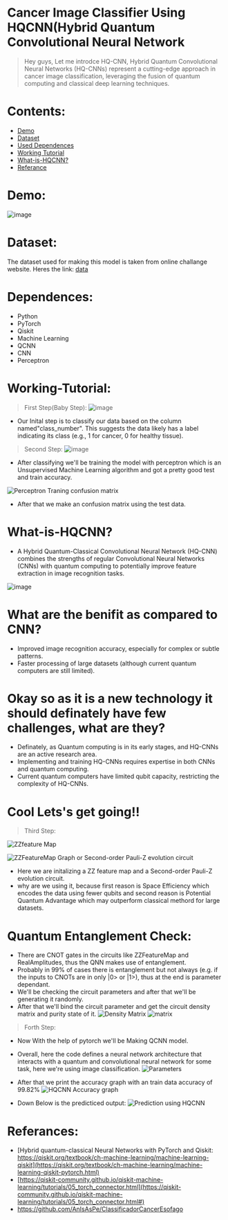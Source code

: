# Cancer Image Classifier Using HQCNN(Hybrid Quantum Convolutional Neural Network
>Hey guys,
>Let me introdce HQ-CNN, 
>Hybrid Quantum Convolutional Neural Networks (HQ-CNNs) represent a cutting-edge approach in cancer image classification, leveraging the fusion of quantum computing and classical deep learning techniques.

# Contents:
* [Demo](#Demo)
* [Dataset](Dataset)
* [Used Dependences](#Dependences)
* [Working Tutorial](#Working-Tutorial)
* [What-is-HQCNN?](#What-is-HQCNN?)
* [Referance](#Referances)

# Demo:
![image](https://github.com/Tani2189/LipSyncInsight/assets/96855667/d599766a-1ae8-438e-bf77-d031bcb444ca)


# Dataset:
The dataset used for making this model is taken from online challange website. Heres the link: [data](https://challengedata.ens.fr/participants/challenges/11)
# Dependences:
* Python
* PyTorch
* Qiskit
* Machine Learning
* QCNN
* CNN
* Perceptron

# Working-Tutorial:
>First Step(Baby Step):
![image](https://github.com/Tani2189/Cancer-Image-Classifier-Using-HQCNN/assets/96855667/d6311994-4230-4181-a678-79e49cac07f4)
* Our Inital step is to classify our data based on the column named"class_number". This suggests the data likely has a label indicating its class (e.g., 1 for cancer, 0 for healthy tissue).
>Second Step:
![image](https://github.com/Tani2189/Cancer-Image-Classifier-Using-HQCNN/assets/96855667/c8714943-fb3e-45ed-bc29-bb127bca7764)
* After classifying we'll be training the model with perceptron which is an Unsupervised Machine Learning algorithm and got a pretty good test and train accuracy.
  
![Perceptron Traning confusion matrix](https://github.com/Tani2189/Cancer-Image-Classifier-Using-HQCNN/assets/96855667/82885e39-cd05-404f-abf5-8f70ef09a87c)
* After that we make an confusion matrix using the test data.

# What-is-HQCNN?
* A Hybrid Quantum-Classical Convolutional Neural Network (HQ-CNN) combines the strengths of regular Convolutional Neural Networks (CNNs) with quantum computing to potentially improve feature extraction in image recognition tasks. 

![image](https://github.com/Tani2189/Cancer-Image-Classifier-Using-HQCNN/assets/96855667/4f38eeac-b9fd-44d5-9724-138479dda58d)

# What are the benifit as compared to CNN?
* Improved image recognition accuracy, especially for complex or subtle patterns.
* Faster processing of large datasets (although current quantum computers are still limited).
# Okay so as it is a new technology it should definately have few challenges, what are they?
* Definately, as Quantum computing is in its early stages, and HQ-CNNs are an active research area.
* Implementing and training HQ-CNNs requires expertise in both CNNs and quantum computing.
* Current quantum computers have limited qubit capacity, restricting the complexity of HQ-CNNs.
# Cool Lets's get going!!
>Third Step:

![ZZfeature Map](https://github.com/Tani2189/Cancer-Image-Classifier-Using-HQCNN/assets/96855667/939d331e-d5ca-4c55-9ad1-699d10bd5082)

![ZZFeatureMap Graph or  Second-order Pauli-Z evolution circuit](https://github.com/Tani2189/Cancer-Image-Classifier-Using-HQCNN/assets/96855667/b41e2219-4851-4dac-bd6d-9279d49e8055)
* Here we are initalizing a ZZ feature map and a Second-order Pauli-Z evolution circuit.
* why are we using it, because first reason is Space Efficiency which encodes the data using fewer qubits and second reason is Potential Quantum Advantage which may outperform classical methord for large datasets.
  
# Quantum Entanglement Check:
* There are CNOT gates in the circuits like ZZFeatureMap and RealAmplitudes, thus the QNN makes use of entanglement.
* Probably in 99% of cases there is entanglement but not always (e.g. if the inputs to CNOTs are in only |0> or |1>), thus at the end is parameter dependant.
* We'll be checking the circuit parameters and after that we'll be generating it randomly.
* After that we'll bind the circuit parameter and get the circuit density matrix and purity state of it.
![Density Matrix](https://github.com/Tani2189/Cancer-Image-Classifier-Using-HQCNN/assets/96855667/616d88b9-337b-4206-a9e2-727a57b66489)
![matrix](https://github.com/Tani2189/Cancer-Image-Classifier-Using-HQCNN/assets/96855667/30c72f61-958f-491b-bdb0-eb0136e017d6)

>Forth Step:
* Now With the help of pytorch we'll be Making QCNN model.
* Overall, here the code defines a neural network architecture that interacts with a quantum and convolutional neural network for some task, here we're using image classification.
![Parameters](https://github.com/Tani2189/Cancer-Image-Classifier-Using-HQCNN/assets/96855667/a5024662-bbf7-412d-9c3e-693497980e46)
* After that we print the accuracy graph with an train data accuracy of 99.82%
![HQCNN Accuracy graph](https://github.com/Tani2189/Cancer-Image-Classifier-Using-HQCNN/assets/96855667/f4ddfa5d-1d95-464f-ab2c-55ca9b1b46c3)

* Down Below is the predicticed output:
![Prediction using HQCNN](https://github.com/Tani2189/Cancer-Image-Classifier-Using-HQCNN/assets/96855667/c8eae047-3377-4595-a40a-16d67a64e51f)

# Referances:
* [Hybrid quantum-classical Neural Networks with PyTorch and Qiskit: https://qiskit.org/textbook/ch-machine-learning/machine-learning-qiskit](https://qiskit.org/textbook/ch-machine-learning/machine-learning-qiskit-pytorch.html)
* [https://qiskit-community.github.io/qiskit-machine-learning/tutorials/05_torch_connector.html](https://qiskit-community.github.io/qiskit-machine-learning/tutorials/05_torch_connector.html#)
* https://github.com/AnIsAsPe/ClassificadorCancerEsofago
